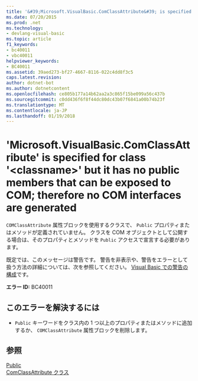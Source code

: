 ```yaml
---
title: '&#39;Microsoft.VisualBasic.ComClassAttribute&#39; is specified for class &#39;&lt;classname&gt;&#39; but it has no public members that can be exposed to COM; therefore no COM interfaces are generated'
ms.date: 07/20/2015
ms.prod: .net
ms.technology:
- devlang-visual-basic
ms.topic: article
f1_keywords:
- bc40011
- vbc40011
helpviewer_keywords:
- BC40011
ms.assetid: 39aed273-bf27-4667-8116-022c4dd8f3c5
caps.latest.revision: 
author: dotnet-bot
ms.author: dotnetcontent
ms.openlocfilehash: ce805b177a14b62aa2a3c865f15be099a56c437b
ms.sourcegitcommit: c0dd436f6f8f44dc80dc43b07f6841a00b74b23f
ms.translationtype: MT
ms.contentlocale: ja-JP
ms.lasthandoff: 01/19/2018
---
```

# <a name="39microsoftvisualbasiccomclassattribute39-is-specified-for-class-39ltclassnamegt39-but-it-has-no-public-members-that-can-be-exposed-to-com-therefore-no-com-interfaces-are-generated"></a>&#39;Microsoft.VisualBasic.ComClassAttribute&#39; is specified for class &#39;&lt;classname&gt;&#39; but it has no public members that can be exposed to COM; therefore no COM interfaces are generated
`COMClassAttribute` 属性ブロックを使用するクラスで、 `Public` プロパティまたはメソッドが定義されていません。 クラスを COM オブジェクトとして公開する場合は、そのプロパティとメソッドを `Public` アクセスで宣言する必要があります。  
  
 既定では、このメッセージは警告です。 警告を非表示や、警告をエラーとして扱う方法の詳細については、次を参照してください。 [Visual Basic での警告の構成](/visualstudio/ide/configuring-warnings-in-visual-basic)です。  
  
 **エラー ID:** BC40011  
  
## <a name="to-correct-this-error"></a>このエラーを解決するには  
  
-   `Public` キーワードをクラス内の 1 つ以上のプロパティまたはメソッドに追加するか、 `COMClassAttribute` 属性ブロックを削除します。  
  
## <a name="see-also"></a>参照  
   
   
 [Public](../../visual-basic/language-reference/modifiers/public.md)  
 [ComClassAttribute クラス](http://msdn.microsoft.com/library/5c2f0835-9210-47dc-bc59-5c1769953574)
